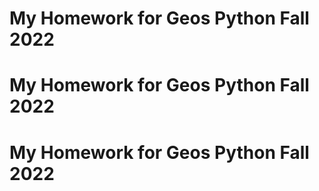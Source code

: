 # My Homework for Geos Python Fall 2022
# My Homework for Geos Python Fall 2022
# My Homework for Geos Python Fall 2022
